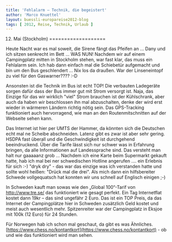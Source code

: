 ```yaml
---
title: 'Fehlalarm – Technik, die begeistert'
author: 'Marco Knuettel'
layout: buessli-europareise2012-blog
tags: [ 2012, Reise, Technik, Urlaub ]
---
```

12. Mai (Stockholm)
===================

Heute Nacht war es mal soweit, die Sirene fängt das Pfeifen an ... Dany und ich sitzen senkrecht im Bett ... 
WAS NUN! Nachdem wir auf einem Campingplatz mitten in Stockholm stehen, war fast klar, das muss ein Fehlalarm 
sein. Ich hab dann einfach mal die Schiebetür aufgemacht und bin um den Bus geschlendert ... Nix los da draußen. 
War der Linseneintopf zu viel für den Gaswarner???? :-D

Ansonsten ist die Technik im Bus ist echt TOP! Die verbauten Ladegeräte sorgen dafür dass der Bus immer gut 
mit Strom versorgt ist. Naja, das Einzige für das wir wirklich "viel" Strom brauchen ist der Kühlschrank, 
aber auch da haben wir beschlossen ihn mal abzuschalten, denke der wird erst wieder in wärmeren Ländern 
richtig nötig sein. Das GPS-Tracking funktioniert auch hervorragend, wie man an den Routenmitschnitten 
auf der Webseite sehen kann.

Das Internet ist hier per UMTS der Hammer, da könnten sich die Deutschen echt mal ne Scheibe abschneiden. 
Latenz gibt es zwar ist aber sehr gering. HSDPA fast überall und die Geschwindigkeit ist durchgehend beeindruckend. 
Über die Tarife lässt sich nur schwer was in Erfahrung bringen, da alle Informationen auf Landessprache sind. 
Das versteht man halt nur gaaaaanz grob ... Nachdem ich eine Karte beim Supermarkt gekauft hatte, hab ich mal 
bei ner schwedischen Hotline angerufen .... ein Erlebnis für sich :-) "dryk dry" - das war das einzige was ich 
verstanden hatte und sollte wohl heißen: "Drück mal die drei". Als mich dann ein hilfsbereiter Schwede vollgequatsch 
hat konnten wir uns schnell auf Englisch einigen ;-)

In Schweden kauft man sowas wie den „Global 100“-Tarif von <a href='http://www.tre.se/'>http://www.tre.se/</a> das 
funktioniert wie gesagt perfekt. Ein Tag Internetflat kostet dann 19kr – das sind ungefähr 2 Euro. Das ist ein TOP 
Preis, da das Internet der Campingplätze hier in Schweden zusätzlich Geld kostet und meist auch wesentlich mehr. 
Spitzenreiter war der Campingplatz in Eksjoe mit 100k (12 Euro) für 24 Stunden.

Für Norwegen hab ich schon mal geschaut, da gibt es was Ähnliches. 
[https://www.chess.no/kontantkort](https://www.chess.no/kontantkort) - ob und wie das funktioniert wird man sehen.
